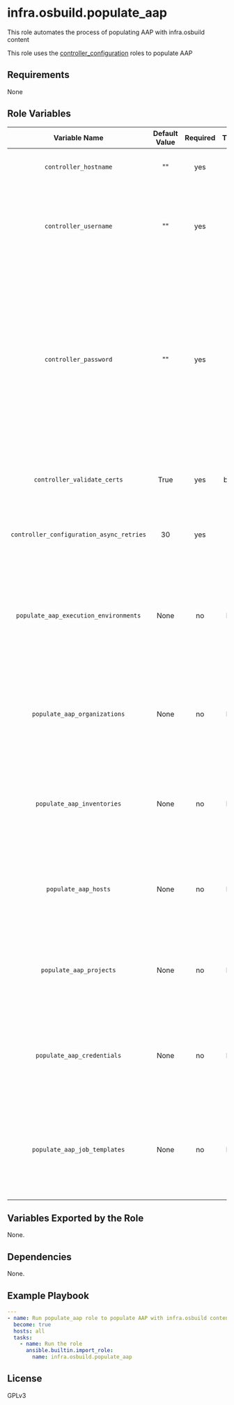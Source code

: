 # infra.osbuild.populate_aap

This role automates the process of populating AAP with infra.osbuild content

This role uses the [controller_configuration](https://github.com/redhat-cop/controller_configuration) roles to populate AAP

## Requirements

None

## Role Variables
|Variable Name|Default Value|Required|Type|Description|Example|
|:---:|:---:|:---:|:---:|:---:|:---|
|`controller_hostname`|""|yes|str|URL to the Ansible Controller Server.|<pre>controller_hostname: http://0.0.0.0:443</pre>|
|`controller_username`|""|yes|str|Admin User on the Ansible Controller Server. Either username / password or oauthtoken need to be specified.|<pre>controller_username: admin</pre>|
|`controller_password`|""|yes|str|Controller Admin User's password on the Ansible Controller Server. This should be stored in an Ansible Vault at vars/controller-secrets.yml or elsewhere and called from a parent playbook. Either username / password or oauthtoken need to be specified.|<pre>controller_password: test</pre>|
|`controller_validate_certs`|True|yes|bool|Whether or not to validate the Ansible Controller Server's SSL certificate.|<pre>controller_validate_certs: false</pre>|
|`controller_configuration_async_retries`|30|yes|int|This variable sets the number of retries to attempt for the role globally.|<pre>controller_configuration_async_retries: 20</pre>|
|`populate_aap_execution_environments`|None|no|list|Use to populate AAP with execution environments More information can be found in [Configuration Collection execution environments role README](https://github.com/redhat-cop/controller_configuration/tree/devel/roles/execution_environments)|<pre lang="yaml">populate_aap_execution_environments:<br>  - name: osbuild_ee<br>    image: quay.io/repository/org/image<br>    pull: always</pre>|
|`populate_aap_organizations`|None|no|list|Use to populate AAP with organizations. More information can be found in [Configuration Collection organizations role README](https://github.com/redhat-cop/controller_configuration/tree/devel/roles/organizations)|<pre lang="yaml">populate_aap_organizations:<br>  - name: Osbuild_test</pre>|
|`populate_aap_inventories`|None|no|list|Use to populate AAP with inventories. More information can be found in [Configuration Collection inventories role README](https://github.com/redhat-cop/controller_configuration/tree/devel/roles/inventories)|<pre lang="yaml">populate_aap_inventories:<br>  - name: osbuild_inventory<br>    organization: Osbuild_test</pre>|
|`populate_aap_hosts`|None|no|list|Use to populate AAP with hosts. More information can be found in [Configuration Collection hosts role README](https://github.com/redhat-cop/controller_configuration/tree/devel/roles/hosts)|<pre lang="yaml">populate_aap_hosts:<br>  - name: osbuild_remote_system<br>    inventory: osbuild_inventory<br>    variables:<br>      ansible_host: 0.0.0.0<br>      ansible_user: user</pre>|
|`populate_aap_projects`|None|no|list|Use to populate AAP with projects. More information can be found in [Configuration Collection projects role README](https://github.com/redhat-cop/controller_configuration/tree/devel/roles/projects)|<pre lang="yaml">populate_aap_projects:<br>  - name: osbuild_project<br>    organization: Osbuild_test<br>    default_environment: osbuild_ee<br>    scm_type: git<br>    scm_url: https://github.com/redhat-cop/infra.osbuild</pre>|
|`populate_aap_credentials`|None|no|list|Use to populate AAP with credentials. More information can be found in [Configuration Collection credentials role README](https://github.com/redhat-cop/controller_configuration/tree/devel/roles/credentials)|<pre lang="yaml">populate_aap_credentials:<br>  - name: osbuild_credential<br>    organization: Osbuild_test<br>    credentail_type: Machine<br>    inputs:<br>      username: user<br>      ssh_key_data: "{{ lookup('file', '~/.ssh/id_rsa_aap', errors='warn') }}" </pre>|
|`populate_aap_job_templates`|None|no|list|Use to populate AAP with job templates. More information can be found in [Configuration Collection job templates role README](https://github.com/redhat-cop/controller_configuration/tree/devel/roles/job_templates)|<pre>populate_aap_job_templates:<br>  - name: osbuild_setup_server<br>      job_type: run<br>      inventory: osbuild_inventory<br>      project: osbuild_project<br>      playbook: playbooks/<br>      osbuild_setup_server.yml<br>      credentials:<br>        - osbuild_credential</pre>|

## Variables Exported by the Role

None.

## Dependencies

None.

## Example Playbook

```yaml
---
- name: Run populate_aap role to populate AAP with infra.osbuild content
  become: true
  hosts: all
  tasks:
    - name: Run the role
      ansible.builtin.import_role:
        name: infra.osbuild.populate_aap
```


## License

GPLv3

